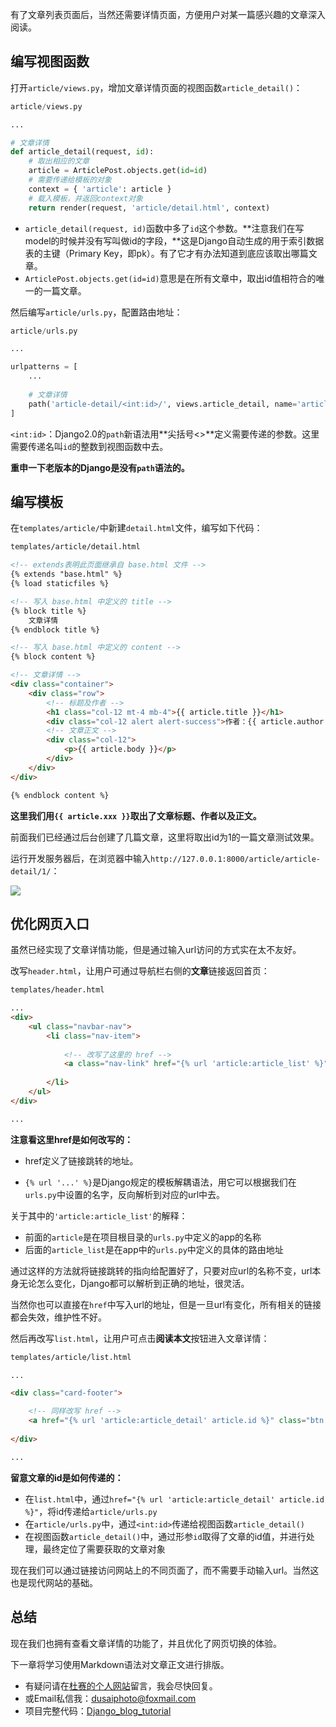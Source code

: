 有了文章列表页面后，当然还需要详情页面，方便用户对某一篇感兴趣的文章深入阅读。

## 编写视图函数

打开`article/views.py`，增加文章详情页面的视图函数`article_detail()`：

```python
article/views.py

...

# 文章详情
def article_detail(request, id):
    # 取出相应的文章
    article = ArticlePost.objects.get(id=id)
    # 需要传递给模板的对象
    context = { 'article': article }
    # 载入模板，并返回context对象
    return render(request, 'article/detail.html', context)
```

- `article_detail(request, id)`函数中多了`id`这个参数。**注意我们在写model的时候并没有写叫做id的字段，**这是Django自动生成的用于索引数据表的主键（Primary Key，即pk）。有了它才有办法知道到底应该取出哪篇文章。
- `ArticlePost.objects.get(id=id)`意思是在所有文章中，取出id值相符合的唯一的一篇文章。

然后编写`article/urls.py`，配置路由地址：

```python
article/urls.py

...

urlpatterns = [
	...
	
    # 文章详情
    path('article-detail/<int:id>/', views.article_detail, name='article_detail'),
]
```

`<int:id>`：Django2.0的`path`新语法用**尖括号<>**定义需要传递的参数。这里需要传递名叫`id`的整数到视图函数中去。

**重申一下老版本的Django是没有`path`语法的。**

## 编写模板

在`templates/article/`中新建`detail.html`文件，编写如下代码：

```html
templates/article/detail.html

<!-- extends表明此页面继承自 base.html 文件 -->
{% extends "base.html" %}
{% load staticfiles %}

<!-- 写入 base.html 中定义的 title -->
{% block title %}
    文章详情
{% endblock title %}

<!-- 写入 base.html 中定义的 content -->
{% block content %}

<!-- 文章详情 -->
<div class="container">
    <div class="row">
        <!-- 标题及作者 -->
        <h1 class="col-12 mt-4 mb-4">{{ article.title }}</h1>
        <div class="col-12 alert alert-success">作者：{{ article.author }}</div>
        <!-- 文章正文 -->
        <div class="col-12">
            <p>{{ article.body }}</p>
        </div>
    </div>
</div>

{% endblock content %}
```

**这里我们用`{{ article.xxx }}`取出了文章标题、作者以及正文。**

前面我们已经通过后台创建了几篇文章，这里将取出id为1的一篇文章测试效果。

运行开发服务器后，在浏览器中输入`http://127.0.0.1:8000/article/article-detail/1/`：

![](https://blog.dusaiphoto.com/dusainet-7000K/t08-1.jpg)

## 优化网页入口

虽然已经实现了文章详情功能，但是通过输入url访问的方式实在太不友好。

改写`header.html`，让用户可通过导航栏右侧的**文章**链接返回首页：

```html
templates/header.html

...
<div>
    <ul class="navbar-nav">
        <li class="nav-item">
        
            <!-- 改写了这里的 href --> 
            <a class="nav-link" href="{% url 'article:article_list' %}">文章</a>
          
        </li>
    </ul>
</div>

...
```

**注意看这里href是如何改写的：**

- href定义了链接跳转的地址。

- `{% url '...' %}`是Django规定的模板解耦语法，用它可以根据我们在`urls.py`中设置的名字，反向解析到对应的url中去。

关于其中的`'article:article_list'`的解释：

- 前面的`article`是在项目根目录的`urls.py`中定义的app的名称
- 后面的`article_list`是在app中的`urls.py`中定义的具体的路由地址

通过这样的方法就将链接跳转的指向给配置好了，只要对应url的名称不变，url本身无论怎么变化，Django都可以解析到正确的地址，很灵活。

当然你也可以直接在`href`中写入url的地址，但是一旦url有变化，所有相关的链接都会失效，维护性不好。

然后再改写`list.html`，让用户可点击**阅读本文**按钮进入文章详情：

```html
templates/article/list.html

...

<div class="card-footer">

    <!-- 同样改写 href -->
    <a href="{% url 'article:article_detail' article.id %}" class="btn btn-primary">阅读本文</a>
    
</div>

...
```

**留意文章的id是如何传递的：**

- 在`list.html`中，通过`href="{% url 'article:article_detail' article.id %}"`，将id传递给`article/urls.py`
- 在`article/urls.py`中，通过`<int:id>`传递给视图函数`article_detail()`
- 在视图函数`article_detail()`中，通过形参`id`取得了文章的id值，并进行处理，最终定位了需要获取的文章对象

现在我们可以通过链接访问网站上的不同页面了，而不需要手动输入url。当然这也是现代网站的基础。

## 总结

现在我们也拥有查看文章详情的功能了，并且优化了网页切换的体验。

下一章将学习使用Markdown语法对文章正文进行排版。

- 有疑问请在[杜赛的个人网站](http://www.dusaiphoto.com)留言，我会尽快回复。
- 或Email私信我：dusaiphoto@foxmail.com
- 项目完整代码：[Django_blog_tutorial](https://github.com/stacklens/django_blog_tutorial)

